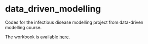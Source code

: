 # data_driven_modelling
Codes for the infectious disease modelling project from data-driven modelling course.

The workbook is available [here](https://github.com/himal2007/data_driven_modelling/blob/master/analysis/Modelling-project.md).
